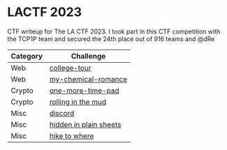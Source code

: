 # LACTF 2023
CTF writeup for The LA CTF 2023. I took part in this CTF competition with the TCP1P team and secured the 24th place out of 916 teams and @dRe

| Category | Challenge |
| --- | --- |
| Web | [college-tour](/LA%20CTF%202023/college-tour/)
| Web | [my-chemical-romance](/LA%20CTF%202023/my-chemical-romance/)
| Crypto | [one-more-time-pad](/LA%20CTF%202023/one-more-time-pad/)
| Crypto | [rolling in the mud](/LA%20CTF%202023/rolling%20in%20the%20mud/)
| Misc | [discord](/LA%20CTF%202023/discord/)
| Misc | [hidden in plain sheets](/LA%20CTF%202023/hidden%20in%20plain%20sheets/)
| Misc | [hike to where](/LA%20CTF%202023/hike%20to%20where/)
